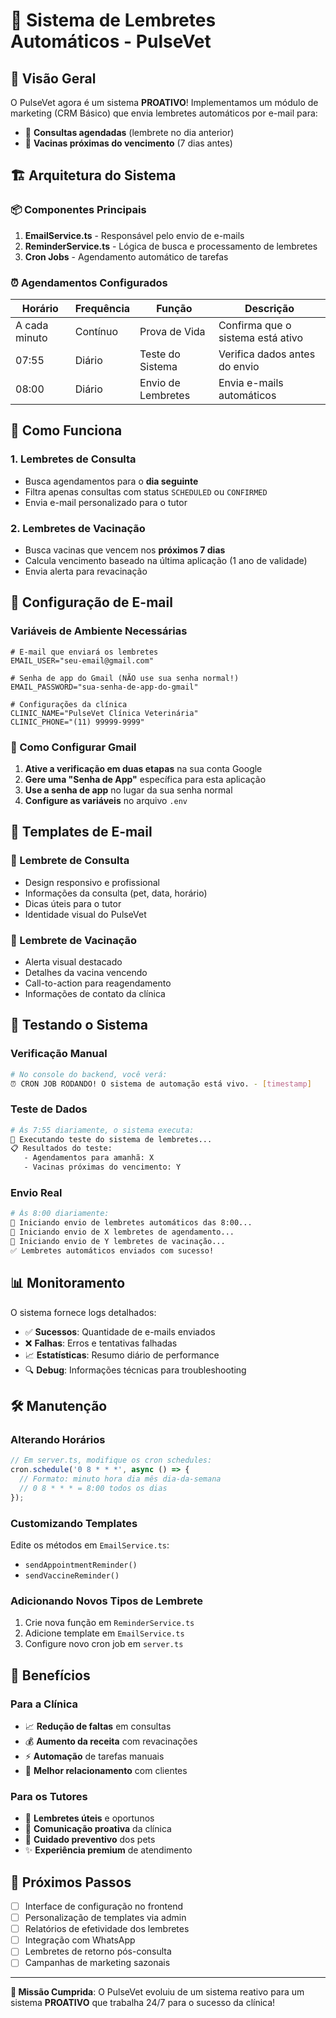 # 🤖 Sistema de Lembretes Automáticos - PulseVet

## 🎯 Visão Geral

O PulseVet agora é um sistema **PROATIVO**! Implementamos um módulo de marketing (CRM Básico) que envia lembretes automáticos por e-mail para:

- 📅 **Consultas agendadas** (lembrete no dia anterior)
- 💉 **Vacinas próximas do vencimento** (7 dias antes)

## 🏗️ Arquitetura do Sistema

### 📦 Componentes Principais

1. **EmailService.ts** - Responsável pelo envio de e-mails
2. **ReminderService.ts** - Lógica de busca e processamento de lembretes
3. **Cron Jobs** - Agendamento automático de tarefas

### ⏰ Agendamentos Configurados

| Horário | Frequência | Função | Descrição |
|---------|------------|--------|-----------|
| A cada minuto | Contínuo | Prova de Vida | Confirma que o sistema está ativo |
| 07:55 | Diário | Teste do Sistema | Verifica dados antes do envio |
| 08:00 | Diário | Envio de Lembretes | Envia e-mails automáticos |

## 🚀 Como Funciona

### 1. Lembretes de Consulta
- Busca agendamentos para o **dia seguinte**
- Filtra apenas consultas com status `SCHEDULED` ou `CONFIRMED`
- Envia e-mail personalizado para o tutor

### 2. Lembretes de Vacinação
- Busca vacinas que vencem nos **próximos 7 dias**
- Calcula vencimento baseado na última aplicação (1 ano de validade)
- Envia alerta para revacinação

## 📧 Configuração de E-mail

### Variáveis de Ambiente Necessárias

```env
# E-mail que enviará os lembretes
EMAIL_USER="seu-email@gmail.com"

# Senha de app do Gmail (NÃO use sua senha normal!)
EMAIL_PASSWORD="sua-senha-de-app-do-gmail"

# Configurações da clínica
CLINIC_NAME="PulseVet Clínica Veterinária"
CLINIC_PHONE="(11) 99999-9999"
```

### 🔐 Como Configurar Gmail

1. **Ative a verificação em duas etapas** na sua conta Google
2. **Gere uma "Senha de App"** específica para esta aplicação
3. **Use a senha de app** no lugar da sua senha normal
4. **Configure as variáveis** no arquivo `.env`

## 🎨 Templates de E-mail

### 📅 Lembrete de Consulta
- Design responsivo e profissional
- Informações da consulta (pet, data, horário)
- Dicas úteis para o tutor
- Identidade visual do PulseVet

### 💉 Lembrete de Vacinação
- Alerta visual destacado
- Detalhes da vacina vencendo
- Call-to-action para reagendamento
- Informações de contato da clínica

## 🧪 Testando o Sistema

### Verificação Manual
```bash
# No console do backend, você verá:
⏰ CRON JOB RODANDO! O sistema de automação está vivo. - [timestamp]
```

### Teste de Dados
```bash
# Às 7:55 diariamente, o sistema executa:
🧪 Executando teste do sistema de lembretes...
📋 Resultados do teste:
   - Agendamentos para amanhã: X
   - Vacinas próximas do vencimento: Y
```

### Envio Real
```bash
# Às 8:00 diariamente:
🌅 Iniciando envio de lembretes automáticos das 8:00...
📧 Iniciando envio de X lembretes de agendamento...
💉 Iniciando envio de Y lembretes de vacinação...
✅ Lembretes automáticos enviados com sucesso!
```

## 📊 Monitoramento

O sistema fornece logs detalhados:

- ✅ **Sucessos**: Quantidade de e-mails enviados
- ❌ **Falhas**: Erros e tentativas falhadas
- 📈 **Estatísticas**: Resumo diário de performance
- 🔍 **Debug**: Informações técnicas para troubleshooting

## 🛠️ Manutenção

### Alterando Horários
```typescript
// Em server.ts, modifique os cron schedules:
cron.schedule('0 8 * * *', async () => {
  // Formato: minuto hora dia mês dia-da-semana
  // 0 8 * * * = 8:00 todos os dias
});
```

### Customizando Templates
Edite os métodos em `EmailService.ts`:
- `sendAppointmentReminder()`
- `sendVaccineReminder()`

### Adicionando Novos Tipos de Lembrete
1. Crie nova função em `ReminderService.ts`
2. Adicione template em `EmailService.ts`
3. Configure novo cron job em `server.ts`

## 🎉 Benefícios

### Para a Clínica
- 📈 **Redução de faltas** em consultas
- 💰 **Aumento da receita** com revacinações
- ⚡ **Automação** de tarefas manuais
- 🎯 **Melhor relacionamento** com clientes

### Para os Tutores
- 🔔 **Lembretes úteis** e oportunos
- 📱 **Comunicação proativa** da clínica
- 🐾 **Cuidado preventivo** dos pets
- ✨ **Experiência premium** de atendimento

## 🚀 Próximos Passos

- [ ] Interface de configuração no frontend
- [ ] Personalização de templates via admin
- [ ] Relatórios de efetividade dos lembretes
- [ ] Integração com WhatsApp
- [ ] Lembretes de retorno pós-consulta
- [ ] Campanhas de marketing sazonais

---

**🎯 Missão Cumprida**: O PulseVet evoluiu de um sistema reativo para um sistema **PROATIVO** que trabalha 24/7 para o sucesso da clínica!